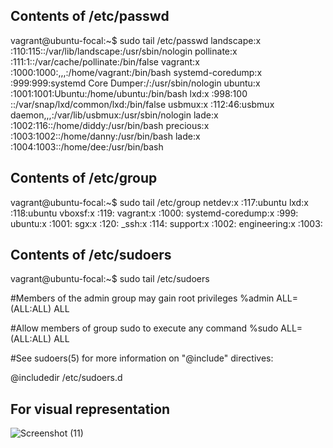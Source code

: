 ## Contents of /etc/passwd

vagrant@ubuntu-focal:~$ sudo tail /etc/passwd
landscape:x :110:115::/var/lib/landscape:/usr/sbin/nologin
pollinate:x :111:1::/var/cache/pollinate:/bin/false
vagrant:x :1000:1000:,,,:/home/vagrant:/bin/bash
systemd-coredump:x :999:999:systemd Core Dumper:/:/usr/sbin/nologin
ubuntu:x :1001:1001:Ubuntu:/home/ubuntu:/bin/bash
lxd:x :998:100 ::/var/snap/lxd/common/lxd:/bin/false
usbmux:x :112:46:usbmux daemon,,,:/var/lib/usbmux:/usr/sbin/nologin
lade:x :1002:116::/home/diddy:/usr/bin/bash
precious:x :1003:1002::/home/danny:/usr/bin/bash
lade:x :1004:1003::/home/dee:/usr/bin/bash


## Contents of /etc/group

vagrant@ubuntu-focal:~$ sudo tail /etc/group
netdev:x :117:ubuntu
lxd:x :118:ubuntu
vboxsf:x :119:
vagrant:x :1000:
systemd-coredump:x :999:
ubuntu:x :1001:
sgx:x :120:
_ssh:x :114:
support:x :1002:
engineering:x :1003:


## Contents of /etc/sudoers

vagrant@ubuntu-focal:~$ sudo tail /etc/sudoers

#Members of the admin group may gain root privileges
%admin ALL=(ALL:ALL) ALL

#Allow members of group sudo to execute any command
%sudo   ALL=(ALL:ALL) ALL

#See sudoers(5) for more information on "@include" directives:

@includedir /etc/sudoers.d


## For visual representation

![Screenshot (11)](https://user-images.githubusercontent.com/48360536/197650735-758a8a77-abb6-408e-97d1-1b81dc576eda.png)
